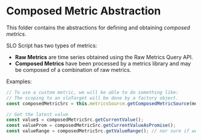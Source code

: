 # Composed Metric Abstraction

This folder contains the abstractions for defining and obtaining *composed metrics*.

SLO Script has two types of metrics:
* **Raw Metrics** are time series obtained using the Raw Metrics Query API.
* **Composed Metrics** have been processed by a metrics library and may be composed of a combination of raw metrics.

Examples:
```TypeScript
// To use a custom metric, we will be able to do something like:
// The scoping to an sloTarget will be done by a factory object.
const composedMetricSrc = this.metricsSource.getComposedMetricSource(metricType, sloTarget, { metricName?, paramA, paramB });

// Get the latest value
const value$ = composedMetricSrc.getCurrentValue();
const valueProm = composedMetricSrc.getCurrentValueAsPromise();
const valueRange = composedMetricSrc.getValueRange(); // nor sure if we want this
```
